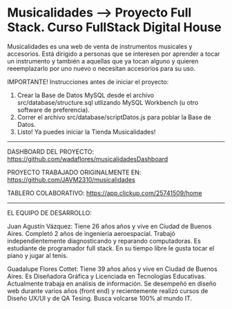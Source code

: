 # Musicalidades --> Proyecto Full Stack. Curso FullStack Digital House

Musicalidades es una web de venta de instrumentos musicales y accesorios. Está dirigido a personas que se interesen por aprender a tocar un instrumento y también a aquellas que ya tocan alguno y quieren reeemplazarlo por uno nuevo o necesitan accesorios para su uso.

IMPORTANTE! Instrucciones antes de iniciar el proyecto:
1) Crear la Base de Datos MySQL desde el archivo src/database/structure.sql utlizando MySQL Workbench (u otro software de preferencia).
2) Correr el archivo src/database/scriptDatos.js para poblar la Base de Datos.
3) Listo! Ya puedes iniciar la Tienda Musicalidades!

___________________

DASHBOARD DEL PROYECTO: https://github.com/wadaflores/musicalidadesDashboard

PROYECTO TRABAJADO ORIGINALMENTE EN: https://github.com/JAVM2310/musicalidades

TABLERO COLABORATIVO: https://app.clickup.com/25741509/home

___________________


EL EQUIPO DE DESARROLLO: 

Juan Agustín Vázquez: Tiene 26 años años y vive en Ciudad de Buenos Aires. Completó 2 años de ingenieria aeroespacial. Trabajó independientemente diagnosticando y reparando computadoras. Es estudiante de programador full stack. En su tiempo libre le gusta tocar el piano y jugar al tenis.

Guadalupe Flores Cottet: Tiene 39 años años y vive en Ciudad de Buenos Aires. Es Diseñadora Gráfica y Licenciada en Tecnologías Educativas. Actualmente trabaja en análisis de información. Se desempeñó en diseño web durante varios años (front end) y recientemente realizó cursos de Diseño UX/UI y de QA Tesing. Busca volcarse 100% al mundo IT.
